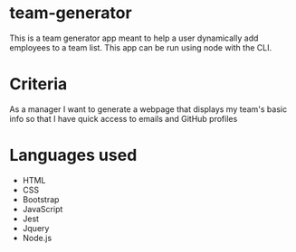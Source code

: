 # team-generator
This is a team generator app meant to help a user dynamically add employees to a team list. This app can be run using node with the CLI.

# Criteria
As a manager
I want to generate a webpage that displays my team's basic info
so that I have quick access to emails and GitHub profiles

# Languages used
- HTML
- CSS
- Bootstrap
- JavaScript
- Jest
- Jquery
- Node.js
